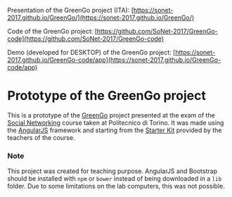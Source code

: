 Presentation of the GreenGo project (ITA): [https://sonet-2017.github.io/GreenGo/](https://sonet-2017.github.io/GreenGo/)

Code of the GreenGo project: [https://github.com/SoNet-2017/GreenGo-code](https://github.com/SoNet-2017/GreenGo-code)

Demo (developed for DESKTOP) of the GreenGo project: [https://sonet-2017.github.io/GreenGo-code/app](https://sonet-2017.github.io/GreenGo-code/app)

# Prototype of the GreenGo project

This is a prototype of the [GreenGo](https://sonet-2017.github.io/GreenGo/) project presented at the exam of the [Social Networking](http://bit.ly/polito-sonet) course taken at Politecnico di Torino.
It was made using the [AngularJS](http://angularjs.org/) framework and starting from the [Starter Kit](https://github.com/SoNet-2017/starter-kit) provided by the teachers of the course.

### Note
This project was created for teaching purpose. AngularJS and Bootstrap should be installed with `npm` or `bower` instead of being downloaded in a `lib` folder. Due to some limitations on the lab computers, this was not possible.
